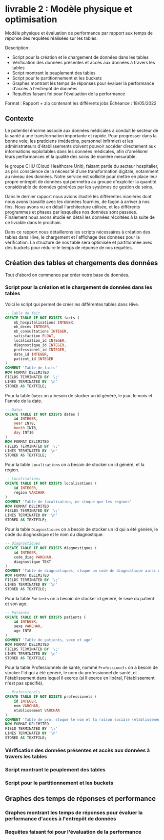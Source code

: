 # livrable 2 : Modèle physique et optimisation

Modèle physique et évaluation de performance par rapport aux temps de réponse des requêtes réalisées sur les tables.

Description :
- Script pour la création et le chargement de données dans les tables
- Vérification des données présentes et accès aux données à travers les tables
- Script montrant le peuplement des tables
- Script pour le partitionnement et les buckets
- Graphes montrant les temps de réponses pour évaluer la performance d'accès à l'entrepôt de données
- Requêtes faisant foi pour l'évaluation de la performance

Format : Rapport + zip contenant les différents jobs Échéance : 18/05/2022



## Contexte

Le potentiel énorme associé aux données médicales a conduit le secteur de la santé à une transformation importante et rapide. Pour progresser dans la bonne voie, les praticiens (médecins, personnel infirmier) et les administrateurs d'établissements doivent pouvoir accéder directement aux informations exploitables dans les données médicales, afin d'améliorer leurs performances et la qualité des soins de manière mesurable.  

le groupe CHU (Cloud Healthcare Unit), faisant partie du secteur hospitalier, as pris conscience de la nécessité d’une transformation digitale, notamment au niveau des données. Notre service est sollicité pour mettre en place leur propre entrepôt de données qui permettra au groupe d'exploiter la quantité considérable de données générées par les systèmes de gestion de soins.  

Dans le dernier rapport nous avions illustré les différentes manières dont nous avons travaillé avec les données fournies, de façon à arriver à nos fins. Nous avons vu en détail l'architecture utilisée, et les différents programmes et phases par lesquelles nos données sont passées. Finalement nous avons étudié en détail les données récoltées à la suite de ce livrable dans le prochain. 

Dans ce rapport nous détaillerons les scripts nécessaires à création des tables dans Hive, le chargement et l'affichage des données pour la vérification. La structure de nos table sera optimisée et partitionnée avec des buckets pour réduire le temps de réponse de nos requêtes. 

## Création des tables et chargements des données


Tout d'abord on commence par créer notre base de données. 



### Script pour la création et le chargement de données dans les tables

Voici le script qui permet de créer les différentes tables dans Hive.


```SQL
-- Table de fait
CREATE TABLE IF NOT EXISTS facts (
	nb_hospitalisations INTEGER,
	nb_deces INTEGER,
	nb_consultations INTEGER,
	satisfaction FLOAT,
	localisation_id INTEGER,
	diagnostique_id INTEGER,
	professionel_id INTEGER,
	date_id INTEGER,
	patient_id INTEGER
)
COMMENT 'Table de faits'
ROW FORMAT DELIMITED
FIELDS TERMINATED BY '\;'
LINES TERMINATED BY '\n'
STORED AS TEXTFILE;
``` 

Pour la table `Dates` on a besoin de stocker un id généré, le jour, le mois et l'année de la date. 
```SQL
-- Dates
CREATE TABLE IF NOT EXISTS dates (
	id INTEGER,
	year INT8,
	month INT8,
	day INT16
)
ROW FORMAT DELIMITED
FIELDS TERMINATED BY '\;'
LINES TERMINATED BY '\n'
STORED AS TEXTFILE;
```  

Pour la table `Localisations` on a besoin de stocker un id généré, et la région. 
```SQL
-- Localisations
CREATE TABLE IF NOT EXISTS localisations (
	id INTEGER,
	region VARCHAR
)
COMMENT 'Table de localisation, ne stoque que les regions'
ROW FORMAT DELIMITED
FIELDS TERMINATED BY '\;'
LINES TERMINATED BY '\n'
STORED AS TEXTFILE;
```  

Pour la table `Diagnostiques` on a besoin de stocker un id qui a été généré, le code du diagnostique et le nom du diagnostique. 
```SQL
-- Diagnostiques
CREATE TABLE IF NOT EXISTS diagnostiques (
	id INTEGER,
	code_diag VARCHAR,
	diagnostique TEXT
)
COMMENT 'Table de diagnostiques, stoque un code de diagnostique ainsi que sa definition'
ROW FORMAT DELIMITED
FIELDS TERMINATED BY '\;'
LINES TERMINATED BY '\n'
STORED AS TEXTFILE;
```  

Pour la table `Patients` on a besoin de stocker id généré, le sexe du patient et son age. 
```SQL
-- Patients
CREATE TABLE IF NOT EXISTS patients (
	id INTEGER,
	sexe VARCHAR,
	age INT8
)
COMMENT 'Table de patients, sexe et age'
ROW FORMAT DELIMITED
FIELDS TERMINATED BY '\;'
LINES TERMINATED BY '\n'
STORED AS TEXTFILE;
```  

Pour la table Professionnels de santé, nommé `Professionels` on a besoin de stocker l'id qui a été généré, le nom du professionnel de santé, et l'établissement dans lequel il exerce (si il exerce en libéral, l'établissement n'est pas spécifié).
```SQL
-- Professionels
CREATE TABLE IF NOT EXISTS professionels (
	id INTEGER,
	nom VARCHAR,
	etablissement VARCHAR
)
COMMENT 'Table de pro, stoque le nom et la raison sociale (etablissement)'
ROW FORMAT DELIMITED
FIELD TERMINATED BY '\;'
LINES TERMINATED BY '\n'
STORED AS TEXTFILE;
```  





### Vérification des données présentes et accès aux données à travers les tables
### Script montrant le peuplement des tables
### Script pour le partitionnement et les buckets

## Graphes des temps de réponses et performance

### Graphes montrant les temps de réponses pour évaluer la performance d'accès à l'entrepôt de données 
### Requêtes faisant foi pour l'évaluation de la performance

